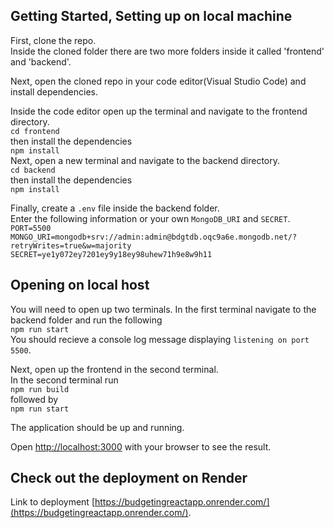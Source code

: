 ## Getting Started, Setting up on local machine

First, clone the repo.  
    Inside the cloned folder there are two more folders inside it called 'frontend' and 'backend'.  

Next, open the cloned repo in your code editor(Visual Studio Code) and install dependencies.  

Inside the code editor open up the terminal and navigate to the frontend directory.  
`cd frontend`  
then install the dependencies  
`npm install`  
Next, open a new terminal and navigate to the backend directory.  
`cd backend`  
then install the dependencies  
`npm install`  

Finally, create a `.env` file inside the backend folder.  
    Enter the following information or your own `MongoDB_URI` and `SECRET`.  
    `PORT=5500`  
    `MONGO_URI=mongodb+srv://admin:admin@bdgtdb.oqc9a6e.mongodb.net/?retryWrites=true&w=majority`  
    `SECRET=ye1y072ey7201ey9y18ey98uhew71h9e8w9h11`  


## Opening on local host  

You will need to open up two terminals. In the first terminal navigate to the backend folder and run the following  
    `npm run start`  
    You should recieve a console log message displaying `listening on port 5500`.  

Next, open up the frontend in the second terminal.  
    In the second terminal run  
    `npm run build`  
    followed by  
    `npm run start`  

The application should be up and running.  

Open [http://localhost:3000](http://localhost:3000) with your browser to see the result.  



## Check out the deployment on Render  

Link to deployment [https://budgetingreactapp.onrender.com/](https://budgetingreactapp.onrender.com/).  

